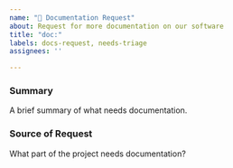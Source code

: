 ```yaml
---
name: "📙 Documentation Request"
about: Request for more documentation on our software
title: "doc:"
labels: docs-request, needs-triage
assignees: ''

---
```


<!-- Please keep the summary to a paragraph or less. -->
### Summary

A brief summary of what needs documentation.

<!-- Please specify relevant files and specific variables, methods, classes, or otherwise. -->
### Source of Request

What part of the project needs documentation?
